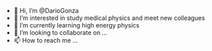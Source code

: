 - 👋 Hi, I’m @DarioGonza
- 👀 I’m interested in study medical physics and meet new colleagues
- 🌱 I’m currently learning high energy physics
- 💞️ I’m looking to collaborate on ...
- 📫 How to reach me ...

<!---
DarioGonza/DarioGonza is a ✨ special ✨ repository because its `README.md` (this file) appears on your GitHub profile.
You can click the Preview link to take a look at your changes.
--->
